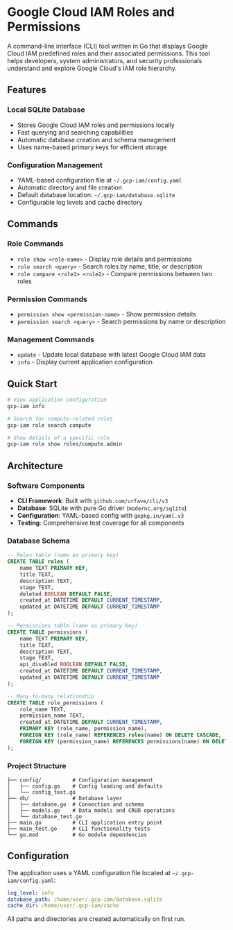 # Google Cloud IAM Roles and Permissions

A command-line interface (CLI) tool written in Go that displays Google Cloud IAM predefined roles and their associated permissions. This tool helps developers, system administrators, and security professionals understand and explore Google Cloud's IAM role hierarchy.

## Features

### Local SQLite Database

- Stores Google Cloud IAM roles and permissions locally
- Fast querying and searching capabilities
- Automatic database creation and schema management
- Uses name-based primary keys for efficient storage

### Configuration Management

- YAML-based configuration file at `~/.gcp-iam/config.yaml`
- Automatic directory and file creation
- Default database location: `~/.gcp-iam/database.sqlite`
- Configurable log levels and cache directory

## Commands

### Role Commands

- `role show <role-name>` - Display role details and permissions
- `role search <query>` - Search roles by name, title, or description
- `role compare <role1> <role2>` - Compare permissions between two roles

### Permission Commands

- `permission show <permission-name>` - Show permission details
- `permission search <query>` - Search permissions by name or description

### Management Commands

- `update` - Update local database with latest Google Cloud IAM data
- `info` - Display current application configuration

## Quick Start

```bash
# View application configuration
gcp-iam info

# Search for compute-related roles
gcp-iam role search compute

# Show details of a specific role
gcp-iam role show roles/compute.admin
```

## Architecture

### Software Components

- **CLI Framework**: Built with `github.com/urfave/cli/v3`
- **Database**: SQLite with pure Go driver (`modernc.org/sqlite`)
- **Configuration**: YAML-based config with `gopkg.in/yaml.v3`
- **Testing**: Comprehensive test coverage for all components

### Database Schema

```sql
-- Roles table (name as primary key)
CREATE TABLE roles (
    name TEXT PRIMARY KEY,
    title TEXT,
    description TEXT,
    stage TEXT,
    deleted BOOLEAN DEFAULT FALSE,
    created_at DATETIME DEFAULT CURRENT_TIMESTAMP,
    updated_at DATETIME DEFAULT CURRENT_TIMESTAMP
);

-- Permissions table (name as primary key)
CREATE TABLE permissions (
    name TEXT PRIMARY KEY,
    title TEXT,
    description TEXT,
    stage TEXT,
    api_disabled BOOLEAN DEFAULT FALSE,
    created_at DATETIME DEFAULT CURRENT_TIMESTAMP,
    updated_at DATETIME DEFAULT CURRENT_TIMESTAMP
);

-- Many-to-many relationship
CREATE TABLE role_permissions (
    role_name TEXT,
    permission_name TEXT,
    created_at DATETIME DEFAULT CURRENT_TIMESTAMP,
    PRIMARY KEY (role_name, permission_name),
    FOREIGN KEY (role_name) REFERENCES roles(name) ON DELETE CASCADE,
    FOREIGN KEY (permission_name) REFERENCES permissions(name) ON DELETE CASCADE
);
```

### Project Structure

```
├── config/          # Configuration management
│   ├── config.go    # Config loading and defaults
│   └── config_test.go
├── db/              # Database layer
│   ├── database.go  # Connection and schema
│   ├── models.go    # Data models and CRUD operations
│   └── database_test.go
├── main.go          # CLI application entry point
├── main_test.go     # CLI functionality tests
└── go.mod           # Go module dependencies
```

## Configuration

The application uses a YAML configuration file located at `~/.gcp-iam/config.yaml`:

```yaml
log_level: info
database_path: /home/user/.gcp-iam/database.sqlite
cache_dir: /home/user/.gcp-iam/cache
```

All paths and directories are created automatically on first run.
